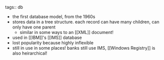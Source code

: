 tags:: db

- the first database model, from the 1960s
- stores data in a tree structure. each record can have many children, can only have one parent
	- similar in some ways to an [[XML]] document!
- used in [[IBM]]'s [[IMS]] database
- lost popularity because highly inflexible
- still in use in some places! banks still use IMS, [[Windows Registry]] is also heirarchical!